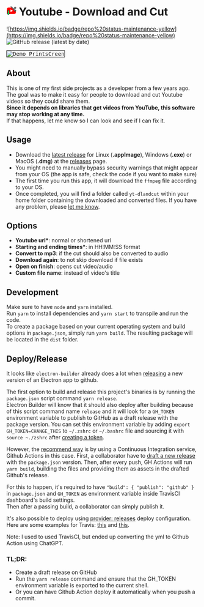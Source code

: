 # <img alt="Demo PrintsCreen" src="public/256x256.png" width="26"> Youtube - Download and Cut

![https://img.shields.io/badge/repo%20status-maintenance-yellow](https://img.shields.io/badge/repo%20status-maintenance-yellow)
![GitHub release (latest by date)](https://img.shields.io/github/v/release/markkop/yt-dlandcut)

<kbd>
  <img border="1" alt="Demo PrintsCreen" src="https://i.imgur.com/hx48SzZ.gif" >
</kbd>

## About

This is one of my first side projects as a developer from a few years ago.  
The goal was to make it easy for people to download and cut Youtube videos so they could share them.  
**Since it depends on libraries that get videos from YouTube, this software may stop working at any time.**  
If that happens, let me know so I can look and see if I can fix it.

## Usage

* Download the [latest release](https://github.com/Markkop/yt-dlandcut/releases/latest) for Linux (**.appImage**), Windows (**.exe**) or MacOS (**.dmg**) at the [releases](https://github.com/Markkop/yt-dlandcut/releases/) page.  
* You might need to manually bypass security warnings that might appear from your OS (the app is safe, check the code if you want to make sure)
* The first time you run this app, it will download the `ffmpeg` file according to your OS.  
* Once completed, you will find a folder called `yt-dlandcut` within your home folder containing the downloaded and converted files.
If you have any problem, please [let me know](https://twitter.com/heymarkkop).

## Options

- **Youtube url\***: normal or shortened url
- **Starting and ending times\***: in HH:MM:SS format
- **Convert to mp3**: if the cut should also be converted to audio
- **Download again**: to not skip download if file exists
- **Open on finish**: opens cut video/audio
- **Custom file name**: instead of video's title

## Development

Make sure to have `node` and `yarn` installed.  
Run `yarn` to install dependencies and `yarn start` to transpile and run the code.  
To create a package based on your current operating system and build options in `package.json`, simply run `yarn build`. The resulting package will be located in the `dist` folder.

## Deploy/Release

It looks like `electron-builder` already does a lot when [releasing](https://www.electron.build/configuration/publish) a new version of an Electron app to github.

The first option to build and release this project's binaries is by running the `package.json` script command `yarn release`.  
Electron Builder will know that it should also deploy after building because of this script command name `release` and it will look for a `GH_TOKEN` environment variable to publish to GitHub as a draft release with the package version.
You can set this environment variable by adding `export GH_TOKEN=CHANGE_THIS` to `~/.zshrc` or `~/.bashrc` file and sourcing it with `source ~./zshrc` after [creating a token](https://github.com/settings/tokens/new).

However, the [recommend way](https://www.electron.build/configuration/publish#recommended-github-releases-workflow) is by using a Continuous Integration service, Github Actions in this case.
First, a collaborator have to [draft a new release](https://help.github.com/articles/creating-releases/) with the `package.json` version. Then, after every push, GH Actions will run `yarn build`, building the files and providing them as assets in the drafted Github's release.

For this to happen, it's required to have `"build": { "publish": "github" }` in `package.json` and `GH_TOKEN` as environment variable inside TravisCI dashboard's build settings.  
Then after a passing build, a collaborator can simply publish it.  

It's also possible to deploy using [provider: releases](https://docs.travis-ci.com/user/deployment/releases/) deploy configuration.  
Here are some examples for Travis: [this](https://github.com/lane-c-wagner/electron-ci-boilerplate/blob/master/.travis.yml) and [this](https://github.com/gontarczyk-artur/electron-travis-poc/blob/master/.travis.yml).

Note: I used to used TravisCI, but ended up converting the yml to Github Action using ChatGPT.

### TL;DR:

- Create a draft release on GitHub
- Run the `yarn release` command and ensure that the GH_TOKEN environment variable is exported to the current shell.
- Or you can have Github Action deploy it automatically when you push a commit.
